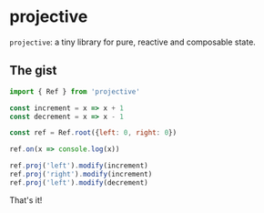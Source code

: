# projective

`projective`: a tiny library for pure, reactive and composable state.

## The gist

```javascript
import { Ref } from 'projective'

const increment = x => x + 1
const decrement = x => x - 1

const ref = Ref.root({left: 0, right: 0})

ref.on(x => console.log(x))

ref.proj('left').modify(increment)
ref.proj('right').modify(increment)
ref.proj('left').modify(decrement)
```

That's it!

